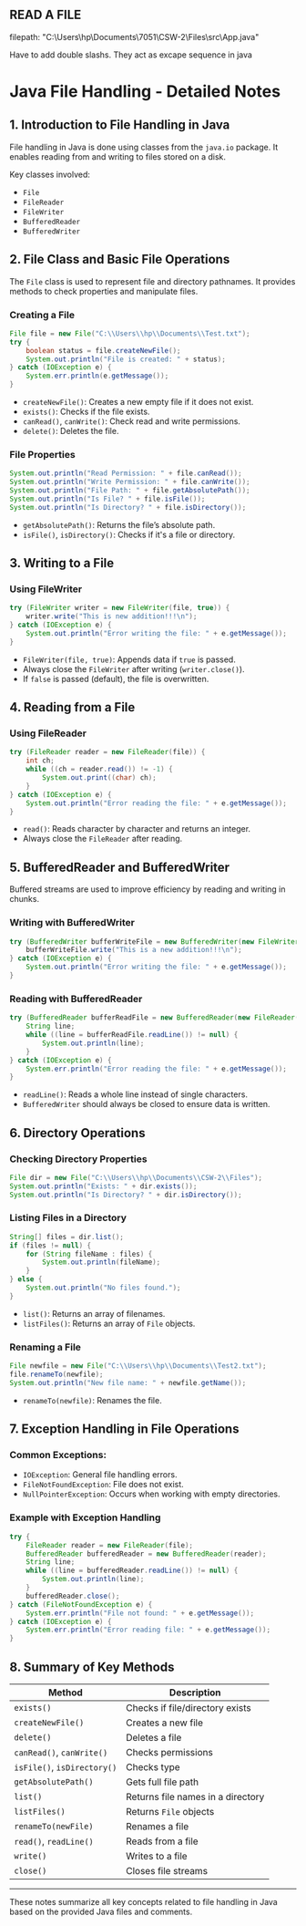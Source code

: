 ## READ A FILE

filepath: "C:\\Users\\hp\\Documents\\7051\\CSW-2\\Files\\src\\App.java"

Have to add double slashs. They act as excape sequence in java

# Java File Handling - Detailed Notes

## 1. Introduction to File Handling in Java

File handling in Java is done using classes from the `java.io` package. It enables reading from and writing to files stored on a disk.

Key classes involved:

- `File`
- `FileReader`
- `FileWriter`
- `BufferedReader`
- `BufferedWriter`

## 2. File Class and Basic File Operations

The `File` class is used to represent file and directory pathnames. It provides methods to check properties and manipulate files.

### Creating a File

```java
File file = new File("C:\\Users\\hp\\Documents\\Test.txt");
try {
    boolean status = file.createNewFile();
    System.out.println("File is created: " + status);
} catch (IOException e) {
    System.err.println(e.getMessage());
}
```

- `createNewFile()`: Creates a new empty file if it does not exist.
- `exists()`: Checks if the file exists.
- `canRead()`, `canWrite()`: Check read and write permissions.
- `delete()`: Deletes the file.

### File Properties

```java
System.out.println("Read Permission: " + file.canRead());
System.out.println("Write Permission: " + file.canWrite());
System.out.println("File Path: " + file.getAbsolutePath());
System.out.println("Is File? " + file.isFile());
System.out.println("Is Directory? " + file.isDirectory());
```

- `getAbsolutePath()`: Returns the file’s absolute path.
- `isFile()`, `isDirectory()`: Checks if it's a file or directory.

## 3. Writing to a File

### Using FileWriter

```java
try (FileWriter writer = new FileWriter(file, true)) {
    writer.write("This is new addition!!!\n");
} catch (IOException e) {
    System.out.println("Error writing the file: " + e.getMessage());
}
```

- `FileWriter(file, true)`: Appends data if `true` is passed.
- Always close the `FileWriter` after writing (`writer.close()`).
- If `false` is passed (default), the file is overwritten.

## 4. Reading from a File

### Using FileReader

```java
try (FileReader reader = new FileReader(file)) {
    int ch;
    while ((ch = reader.read()) != -1) {
        System.out.print((char) ch);
    }
} catch (IOException e) {
    System.out.println("Error reading the file: " + e.getMessage());
}
```

- `read()`: Reads character by character and returns an integer.
- Always close the `FileReader` after reading.

## 5. BufferedReader and BufferedWriter

Buffered streams are used to improve efficiency by reading and writing in chunks.

### Writing with BufferedWriter

```java
try (BufferedWriter bufferWriteFile = new BufferedWriter(new FileWriter(file))) {
    bufferWriteFile.write("This is a new addition!!!\n");
} catch (IOException e) {
    System.out.println("Error writing the file: " + e.getMessage());
}
```

### Reading with BufferedReader

```java
try (BufferedReader bufferReadFile = new BufferedReader(new FileReader(file))) {
    String line;
    while ((line = bufferReadFile.readLine()) != null) {
        System.out.println(line);
    }
} catch (IOException e) {
    System.err.println("Error reading the file: " + e.getMessage());
}
```

- `readLine()`: Reads a whole line instead of single characters.
- `BufferedWriter` should always be closed to ensure data is written.

## 6. Directory Operations

### Checking Directory Properties

```java
File dir = new File("C:\\Users\\hp\\Documents\\CSW-2\\Files");
System.out.println("Exists: " + dir.exists());
System.out.println("Is Directory? " + dir.isDirectory());
```

### Listing Files in a Directory

```java
String[] files = dir.list();
if (files != null) {
    for (String fileName : files) {
        System.out.println(fileName);
    }
} else {
    System.out.println("No files found.");
}
```

- `list()`: Returns an array of filenames.
- `listFiles()`: Returns an array of `File` objects.

### Renaming a File

```java
File newfile = new File("C:\\Users\\hp\\Documents\\Test2.txt");
file.renameTo(newfile);
System.out.println("New file name: " + newfile.getName());
```

- `renameTo(newfile)`: Renames the file.

## 7. Exception Handling in File Operations

### Common Exceptions:

- `IOException`: General file handling errors.
- `FileNotFoundException`: File does not exist.
- `NullPointerException`: Occurs when working with empty directories.

### Example with Exception Handling

```java
try {
    FileReader reader = new FileReader(file);
    BufferedReader bufferedReader = new BufferedReader(reader);
    String line;
    while ((line = bufferedReader.readLine()) != null) {
        System.out.println(line);
    }
    bufferedReader.close();
} catch (FileNotFoundException e) {
    System.err.println("File not found: " + e.getMessage());
} catch (IOException e) {
    System.err.println("Error reading file: " + e.getMessage());
}
```

## 8. Summary of Key Methods

| Method                      | Description                       |
| --------------------------- | --------------------------------- |
| `exists()`                  | Checks if file/directory exists   |
| `createNewFile()`           | Creates a new file                |
| `delete()`                  | Deletes a file                    |
| `canRead()`, `canWrite()`   | Checks permissions                |
| `isFile()`, `isDirectory()` | Checks type                       |
| `getAbsolutePath()`         | Gets full file path               |
| `list()`                    | Returns file names in a directory |
| `listFiles()`               | Returns `File` objects            |
| `renameTo(newFile)`         | Renames a file                    |
| `read()`, `readLine()`      | Reads from a file                 |
| `write()`                   | Writes to a file                  |
| `close()`                   | Closes file streams               |

---

These notes summarize all key concepts related to file handling in Java based on the provided Java files and comments.
